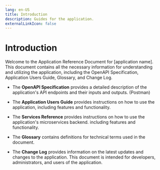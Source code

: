 ```yaml
---
lang: en-US
title: Introduction
description: Guides for the application.
externalLinkIcon: false
---
```


# Introduction

Welcome to the Application Reference Document for [application name]. This document contains all the necessary
information for understanding and utilizing the application, including the OpenAPI Specification, Application Users
Guide, Glossary, and Change Log.

- The **OpenAPI Specification** provides a detailed description of the application's API endpoints and their inputs
  and outputs. (Postman)

- The **Application Users Guide** provides instructions on how to use the application, including features and
  functionality.

- The **Services Reference** provides instructions on how to use the application's microservices backend. including
  features and functionality.

- The **Glossary** contains definitions for technical terms used in the document.

- The **Change Log** provides information on the latest updates and changes to the application.
  This document is intended for developers, administrators, and users of the application.

